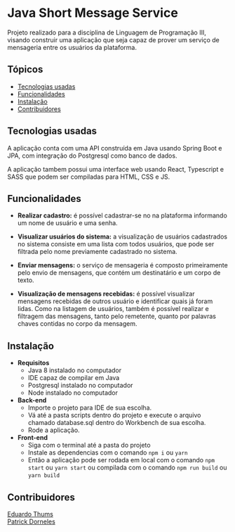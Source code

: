 # Java Short Message Service
Projeto realizado para a disciplina de Linguagem de Programação III, visando construir uma aplicação que seja capaz de prover um serviço de mensageria entre os usuários da plataforma.


## Tópicos
   * [Tecnologias usadas](#tecnologias-usadas)
   * [Funcionalidades](#funcionalidades)
   * [Instalação](#instalação)
   * [Contribuidores](#contribuidores)
 

## Tecnologias usadas
A aplicação conta com uma API construída em Java usando Spring Boot e JPA, com integração do Postgresql como banco de dados.

A aplicação tambem possui uma interface web usando React, Typescript e SASS que podem ser compiladas para HTML, CSS e JS.

## Funcionalidades
   * **Realizar cadastro:** é possível cadastrar-se no na plataforma informando um nome de usuário e uma senha.

   * **Visualizar usuários do sistema:** a visualização de usuários cadastrados no sistema consiste em uma lista com todos usuários, que pode ser filtrada pelo nome previamente cadastrado no sistema.

   * **Enviar mensagens:** o serviço de mensageria é composto primeiramente pelo envio de mensagens, que contém um destinatário e um corpo de texto.

   * **Visualização de mensagens recebidas:** é possível visualizar mensagens recebidas de outros usuário e identificar quais já foram lidas. Como na listagem de usuários, também é possível realizar e filtragem das mensagens, tanto pelo remetente, quanto por palavras chaves contidas no corpo da mensagem.

## Instalação
   * **Requisitos**
     * Java 8 instalado no computador
     * IDE capaz de compilar em Java
     * Postgresql instalado no computador
     * Node instalado no computador
   * **Back-end**
     * Importe o projeto para IDE de sua escolha.
     * Vá até a pasta scripts dentro do projeto e execute o arquivo chamado database.sql dentro do Workbench de sua escolha.
     * Rode a aplicação.
   * **Front-end**
     * Siga com o terminal até a pasta do projeto
     * Instale as dependencias com o comando `npm i` ou `yarn`
     * Então a aplicação pode ser rodada em local com o comando `npm start` ou `yarn start` ou compilada com o comando `npm run build` ou `yarn build`

## Contribuidores
[Eduardo Thums](https://github.com/EduardoThums)\
[Patrick Dorneles](https://github.com/PatrickDorneles)
